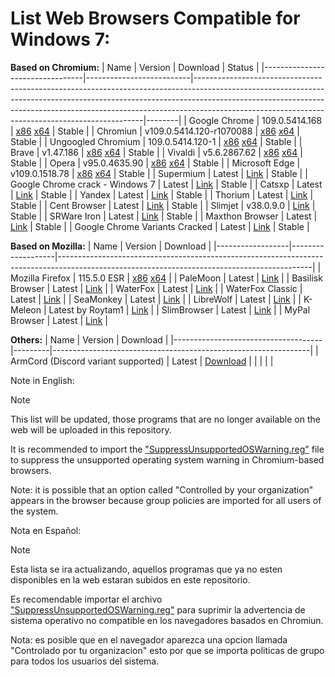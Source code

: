 # List Web Browsers Compatible for Windows 7:

**Based on Chromium:**
| Name                            | Version                  | Download                                                                                                                                                                                                                                                                                                  | Status |
|---------------------------------|--------------------------|-----------------------------------------------------------------------------------------------------------------------------------------------------------------------------------------------------------------------------------------------------------------------------------------------------------|--------|
| Google Chrome                   | 109.0.5414.168           | [x86](https://dl.google.com/release2/chrome/p5iizujxrjjggjfl7d4kvj5e5i_109.0.5414.168/109.0.5414.168_chrome_installer.exe) [x64](https://dl.google.com/release2/chrome/nvwf3mhcdg76ot6qwp75ovmh2u_109.0.5414.168/109.0.5414.168_chrome_installer.exe)                                                     | Stable |
| Chromiun                        | v109.0.5414.120-r1070088 | [x86](https://github.com/Hibbiki/chromium-win32/releases/download/v109.0.5414.120-r1070088/mini_installer.sync.exe) [x64](https://github.com/Hibbiki/chromium-win64/releases/download/v109.0.5414.120-r1070088/mini_installer.sync.exe)                                                                   | Stable |
| Ungoogled Chromium              | 109.0.5414.120-1         | [x86](https://ungoogled-software.github.io/ungoogled-chromium-binaries/releases/windows/32bit/109.0.5414.120-1) [x64](https://ungoogled-software.github.io/ungoogled-chromium-binaries/releases/windows/64bit/109.0.5414.120-1)                                                                           | Stable |
| Brave                           | v1.47.186                | [x86](https://github.com/brave/brave-browser/releases/download/v1.47.186/BraveBrowserStandaloneSetup32.exe) [x64](https://github.com/brave/brave-browser/releases/download/v1.47.186/BraveBrowserStandaloneSetup.exe)                                                                                     | Stable |
| Vivaldi                         | v5.6.2867.62             | [x86](https://downloads.vivaldi.com/stable/Vivaldi.5.6.2867.62.exe) [x64](https://downloads.vivaldi.com/stable/Vivaldi.5.6.2867.62.x64.exe)                                                                                                                                                               | Stable |
| Opera                           | v95.0.4635.90            | [x86](https://get.opera.com/ftp/pub/opera/desktop/95.0.4635.90/win/Opera_95.0.4635.90_Setup.exe) [x64](https://get.opera.com/ftp/pub/opera/desktop/95.0.4635.90/win/Opera_95.0.4635.90_Setup_x64.exe)                                                                                                     | Stable |
| Microsoft Edge                  | v109.0.1518.78           | [x86](https://msedge.sf.dl.delivery.mp.microsoft.com/filestreamingservice/files/dc4f8255-2ad7-4ab0-a32e-189a2141eec7/MicrosoftEdgeEnterpriseX86.msi) [x64](https://msedge.sf.dl.delivery.mp.microsoft.com/filestreamingservice/files/a37eade6-cd7b-42ab-94d0-307b9e6ec4c0/MicrosoftEdgeEnterpriseX64.msi) | Stable |
| Supermium                       | Latest                   | [Link](https://github.com/win32ss/supermium/releases/)                                                                                                                                                                                                                                                    | Stable |
| Google Chrome crack - Windows 7 | Latest                   | [Link](https://github.com/Blaukovitch/GOOGLE_CHROME_Windows_7/releases/tag/copy)                                                                                                                                                                                                                          | Stable |
| Catsxp                          | Latest                   | [Link](https://www.catsxp.com/)                                                                                                                                                                                                                                                                           | Stable |
| Yandex                          | Latest                   | [Link](https://browser.yandex.com/help/about/install.html)                                                                                                                                                                                                                                                | Stable |
| Thorium                         | Latest                   | [Link](https://github.com/Alex313031/thorium-win7/releases/latest)                                                                                                                                                                                                                                        | Stable |
| Cent Browser                    | Latest                   | [Link](http://www.centbrowser.com/)                                                                                                                                                                                                                                                                       | Stable |
| Slimjet                         | v38.0.9.0                | [Link](https://www.slimjet.com/en/dlpage_win78.php)                                                                                                                                                                                                                                                       | Stable |
| SRWare Iron                     | Latest                   | [Link](https://www.srware.net/downloads/win7.html)                                                                                                                                                                                                                                                        | Stable |
| Maxthon Browser                 | Latest                   | [Link](https://www.maxthon.com/en/download)                                                                                                                                                                                                                                                               | Stable |
| Google Chrome Variants Cracked  | Latest                   | [Link](https://github.com/Blaukovitch/GOOGLE_CHROME_Windows_7)                                                                                                                                                                                                                                            | Stable |


**Based on Mozilla:**
| Name             | Version           | Download                                                                                                                                    |
|------------------|-------------------|---------------------------------------------------------------------------------------------------------------------------------------------|
| Mozilla Firefox  | 115.5.0 ESR       | [x86](https://ftp.mozilla.org/pub/firefox/releases/115.5.0esr/win32/) [x64](https://ftp.mozilla.org/pub/firefox/releases/115.5.0esr/win64/) |
| PaleMoon         | Latest            | [Link](https://www.palemoon.org/download.shtml)                                                                                             |
| Basilisk Browser | Latest            | [Link](https://www.basilisk-browser.org/download.shtml)                                                                                     |
| WaterFox         | Latest            | [Link](https://www.waterfox.net)                                                                                                            |
| WaterFox Classic | Latest            | [Link](https://classic.waterfox.net/)                                                                                                       |
| SeaMonkey        | Latest            | [Link](https://www.seamonkey-project.org/releases/)                                                                                         |
| LibreWolf        | Latest            | [Link](https://librewolf.net/installation/windows/)                                                                                         |
| K-Meleon         | Latest by Roytam1 | [Link](https://o.rthost.win/kmeleon/)                                                                                                       |
| SlimBrowser      | Latest            | [Link](https://www.slimbrowser.net/en/dlpage.php)                                                                                           |
| MyPal Browser    | Latest            | [Link](https://www.github.com/Feodor2/Mypal68/releases/latest)                                                                                          |

**Others:**
| Name                                | Version | Download                                                       |
|-------------------------------------|---------|----------------------------------------------------------------|
| ArmCord (Discord variant supported) | Latest  | [Download](https://www.github.com/Alex313031/ArmCord-Win7/releases/latest) |
|                                     |         |                                                                |

Note in English:
> [!NOTE]
> This list will be updated, those programs that are no longer available on the web will be uploaded in this repository.
> 
> It is recommended to import the ["SuppressUnsupportedOSWarning.reg"](https://github.com/TesterMachine/W7RevivalTools/blob/main/Browsers/SuppressUnsupportedOSWarning.reg) file to suppress the unsupported operating system warning in Chromium-based browsers.
>
> Note: it is possible that an option called "Controlled by your organization" appears in the browser because group policies are imported for all users of the system.

Nota en Español:
> [!NOTE]
> Esta lista se ira actualizando, aquellos programas que ya no esten disponibles en la web estaran subidos en este repositorio.
> 
> Es recomendable importar el archivo ["SuppressUnsupportedOSWarning.reg"](https://github.com/TesterMachine/W7RevivalTools/blob/main/Browsers/SuppressUnsupportedOSWarning.reg) para suprimir la advertencia de sistema operativo no compatible en los navegadores basados en Chromiun.
>
> Nota: es posible que en el navegador aparezca una opcion llamada "Controlado por tu organizacion" esto por que se importa politicas de grupo para todos los usuarios del sistema. 
